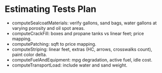 # Estimating Tests Plan

- computeSealcoatMaterials: verify gallons, sand bags, water gallons at varying porosity and oil spot areas.
- computeCrackFill: boxes and propane tanks vs linear feet; price mapping.
- computePatching: sqft to price mapping.
- computeStriping: linear feet, extras (HC, arrows, crosswalks count), paint color delta.
- computeFuelAndEquipment: mpg degradation, active fuel, idle cost.
- computeTransportLoad: include water and sand weight.

